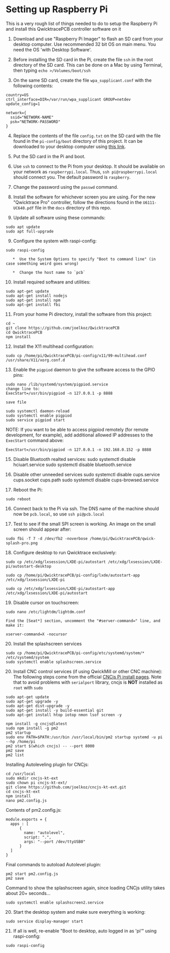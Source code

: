 # Setting up Raspberry Pi
This is a very rough list of things needed to do to setup the Raspberry Pi and install this QwicktracePCB controller software on it

1. Download and use "Raspberry Pi Imager" to flash an SD card from your desktop computer. Use recommended 32 bit OS on main menu. You need the OS 'with Desktop Software'.

2. Before installing the SD card in the Pi, create the file `ssh` in the root directory of the SD card. This can be done on a Mac by using Terminal, then typing `echo >/Volumes/boot/ssh`

3. On the same SD card, create the file `wpa_supplicant.conf` with the following contents:
```
country=US
ctrl_interface=DIR=/var/run/wpa_supplicant GROUP=netdev
update_config=1

network={
  ssid="NETWORK-NAME"
  psk="NETWORK-PASSWORD"
}
```

4. Replace the contents of the file `config.txt` on the SD card with the file found in the `pi-config/boot` directory of this project. It can be downloaded to your desktop computer using [this link](https://raw.githubusercontent.com/joelkoz/QwicktracePCB/main/pi-config/boot/config.txt).

5. Put the SD card in the Pi and boot. 

6. Use `ssh` to connect to the Pi from your desktop. It should be available on your network as `raspberrypi.local`.  Thus, `ssh pi@raspberrypi.local` should connect you. The default password is `raspberry`.

7. Change the password using the `passwd` command.

8. Install the software for whichever screen you are using. For the new "Qwicktrace Pro" controller, follow
the directions found in the `U6111-UC640.pdf` file in the `docs` directory of this repo.

8. Update all software using these commands:
```
sudo apt update
sudo apt full-upgrade
```

9. Configure the system with raspi-config:
```
sudo raspi-config

   *  Use the System Options to specify "Boot to command line" (in case something weird goes wrong)
   
   *  Change the host name to `pcb`
```

10. Install required software and utilities:
```
sudo apt-get update
sudo apt-get install nodejs
sudo apt-get install npm
sudo apt-get install fbi
```

11. From your home Pi directory, install the software from this project:
```
cd ~
git clone https://github.com/joelkoz/QwicktracePCB
cd QwicktracePCB
npm install
```

12. Install the X11 multihead configuration:
```
sudo cp /home/pi/QwicktracePCB/pi-config/x11/99-multihead.conf /usr/share/X11/xorg.conf.d
```

13. Enable the `pigpiod` daemon to give the software access to the GPIO pins:
```
sudo nano /lib/systemd/system/pigpiod.service
change line to:
ExecStart=/usr/bin/pigpiod -n 127.0.0.1 -p 8888

save file

sudo systemctl daemon-reload
sudo systemctl enable pigpiod
sudo service pigpiod start
```

NOTE: If you want to be able to access pigpiod remotely (for remote development, for example),
add additional allowed IP addresses to the `ExecStart` command above:
```
ExecStart=/usr/bin/pigpiod -n 127.0.0.1 -n 192.168.0.152 -p 8888
```

15. Disable Bluetooth realted services:
sudo systemctl disable hciuart.service
sudo systemctl disable bluetooth.service

15. Disable other unneeded services
sudo systemctl disable cups.service cups.socket cups.path
sudo systemctl disable cups-browsed.service


15. Reboot the Pi:
```
sudo reboot
```

16. Connect back to the Pi via ssh. The DNS name of the machine should now be `pcb.local`, so use `ssh pi@pcb.local`

17. Test to see if the small SPI screen is working. An image on the small screen should appear after:
```
sudo fbi -T 7 -d /dev/fb2 -noverbose /home/pi/QwicktracePCB/qwick-splash-pro.png
```

18. Configure desktop to run Qwicktrace exclusively:
```
sudo cp /etc/xdg/lxsession/LXDE-pi/autostart /etc/xdg/lxsession/LXDE-pi/autostart-desktop

sudo cp /home/pi/QwicktracePCB/pi-config/lxde/autostart-app /etc/xdg/lxsession/LXDE-pi

sudo cp /etc/xdg/lxsession/LXDE-pi/autostart-app /etc/xdg/lxsession/LXDE-pi/autostart
```

19. Disable cursor on touchscreen:
```
sudo nano /etc/lightdm/lightdm.conf

Find the [Seat*] section, uncomment the "#server-command=" line, and make it:

xserver-command=X -nocursor
```

20. Install the splashscreen services
```
sudo cp /home/pi/QwicktracePCB/pi-config/etc/systemd/system/* /etc/systemd/system
sudo systemctl enable splashscreen.service
```


20. Install CNC control services (if using QwickMill or other CNC machine):
The following steps come from the official [CNCjs Pi install pages](https://cnc.js.org/docs/rpi-setup-guide/). Note
that to avoid problems with `serialport` library, cncjs is **NOT** installed as `root` with `sudo`
```
sudo apt-get update
sudo apt-get upgrade -y
sudo apt-get dist-upgrade -y
sudo apt-get install -y build-essential git
sudo apt-get install htop iotop nmon lsof screen -y

npm install -g cncjs@latest
sudo npm install -g pm2
pm2 startup
sudo env PATH=$PATH:/usr/bin /usr/local/bin/pm2 startup systemd -u pi --hp /home/pi
pm2 start $(which cncjs) -- --port 8000
pm2 save
pm2 list
```

Installing Autoleveling plugin for CNCjs:
```
cd /usr/local
sudo mkdir cncjs-kt-ext
sudo chown pi cncjs-kt-ext/
git clone https://github.com/joelkoz/cncjs-kt-ext.git
cd cncjs-kt-ext
npm install
nano pm2.config.js
```

Contents of pm2.config.js:
```
module.exports = {
  apps : [
      {
        name: "autolevel",
        script: ".",
        args: "--port /dev/ttyUSB0"
      }
  ]
}
```

Final commands to autoload Autolevel plugin:
```
pm2 start pm2.config.js
pm2 save
```


Command to show the splashscreen again, since loading CNCjs utility takes about 20+ seconds...
```
sudo systemctl enable splashscreen2.service
```


20. Start the desktop system and make sure everything is working:
```
sudo service display-manager start
```

21. If all is well, re-enable "Boot to desktop, auto logged in as 'pi'" using raspi-config:
```
sudo raspi-config
```
